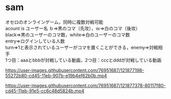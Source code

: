 # sam
オセロのオンラインゲーム，同時に複数対戦可能<br>
acount is ユーザー名
ｂ⇒黒のコマ（先攻），ｗ⇒白のコマ（後攻）<br>
black⇒黒のユーザーのコマ数，white⇒白のユーザーのコマ数<br>
entry⇒ログインしている人数<br>
turn⇒1と表示されているユーザーがコマを置くことができる，enemy⇒対戦相手<br>
1つ目：aaaとbbbが対戦している動画，2つ目：cccとdddが対戦している動画<br>

https://user-images.githubusercontent.com/76951687/121877198-55272b80-cd45-11eb-907b-e19b4ef62b0b.mp4

https://user-images.githubusercontent.com/76951687/121877378-80117f80-cd45-11eb-91e5-cc6c48d5824b.mp4

